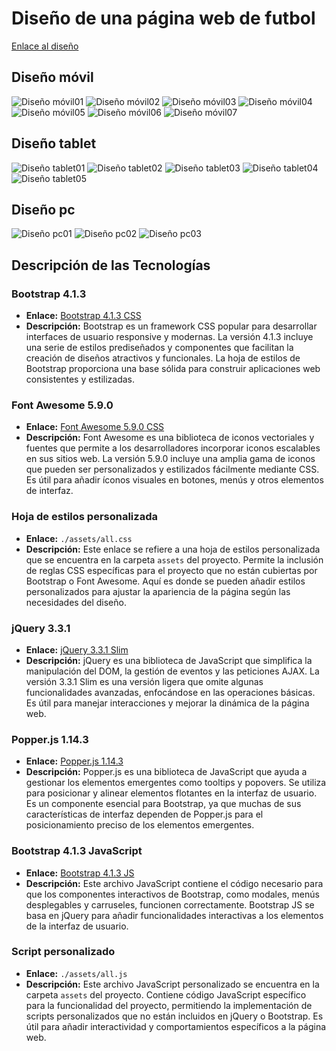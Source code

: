 # Diseño de una página web de futbol

[Enlace al diseño](https://mcornejodev.github.io/Web-Template/)

## Diseño móvil

![Diseño móvil01](https://github.com/MCornejoDev/Test-Designer-Web/blob/master/docs/diseño_mobile_01.png)
![Diseño móvil02](https://github.com/MCornejoDev/Test-Designer-Web/blob/master/docs/diseño_mobile_02.png)
![Diseño móvil03](https://github.com/MCornejoDev/Test-Designer-Web/blob/master/docs/diseño_mobile_03.png)
![Diseño móvil04](https://github.com/MCornejoDev/Test-Designer-Web/blob/master/docs/diseño_mobile_04.png)
![Diseño móvil05](https://github.com/MCornejoDev/Test-Designer-Web/blob/master/docs/diseño_mobile_05.png)
![Diseño móvil06](https://github.com/MCornejoDev/Test-Designer-Web/blob/master/docs/diseño_mobile_06.png)
![Diseño móvil07](https://github.com/MCornejoDev/Test-Designer-Web/blob/master/docs/diseño_mobile_07.png)

## Diseño tablet

![Diseño tablet01](https://github.com/MCornejoDev/Test-Designer-Web/blob/master/docs/diseño_provisional_tablet_01.png)
![Diseño tablet02](https://github.com/MCornejoDev/Test-Designer-Web/blob/master/docs/diseño_provisional_tablet_02.png)
![Diseño tablet03](https://github.com/MCornejoDev/Test-Designer-Web/blob/master/docs/diseño_provisional_tablet_03.png)
![Diseño tablet04](https://github.com/MCornejoDev/Test-Designer-Web/blob/master/docs/diseño_provisional_tablet_04.png)
![Diseño tablet05](https://github.com/MCornejoDev/Test-Designer-Web/blob/master/docs/diseño_provisional_tablet_05.png)

## Diseño pc

![Diseño pc01](https://github.com/MCornejoDev/Test-Designer-Web/blob/master/docs/diseño_provisional_pc_01.png)
![Diseño pc02](https://github.com/MCornejoDev/Test-Designer-Web/blob/master/docs/diseño_provisional_pc_02.png)
![Diseño pc03](https://github.com/MCornejoDev/Test-Designer-Web/blob/master/docs/diseño_provisional_pc_03.png)

## Descripción de las Tecnologías

### Bootstrap 4.1.3

- **Enlace:** [Bootstrap 4.1.3 CSS](https://stackpath.bootstrapcdn.com/bootstrap/4.1.3/css/bootstrap.min.css)
- **Descripción:** Bootstrap es un framework CSS popular para desarrollar interfaces de usuario responsive y modernas. La versión 4.1.3 incluye una serie de estilos prediseñados y componentes que facilitan la creación de diseños atractivos y funcionales. La hoja de estilos de Bootstrap proporciona una base sólida para construir aplicaciones web consistentes y estilizadas.

### Font Awesome 5.9.0

- **Enlace:** [Font Awesome 5.9.0 CSS](https://cdnjs.cloudflare.com/ajax/libs/font-awesome/5.9.0/css/all.css)
- **Descripción:** Font Awesome es una biblioteca de iconos vectoriales y fuentes que permite a los desarrolladores incorporar iconos escalables en sus sitios web. La versión 5.9.0 incluye una amplia gama de iconos que pueden ser personalizados y estilizados fácilmente mediante CSS. Es útil para añadir íconos visuales en botones, menús y otros elementos de interfaz.

### Hoja de estilos personalizada

- **Enlace:** `./assets/all.css`
- **Descripción:** Este enlace se refiere a una hoja de estilos personalizada que se encuentra en la carpeta `assets` del proyecto. Permite la inclusión de reglas CSS específicas para el proyecto que no están cubiertas por Bootstrap o Font Awesome. Aquí es donde se pueden añadir estilos personalizados para ajustar la apariencia de la página según las necesidades del diseño.

### jQuery 3.3.1

- **Enlace:** [jQuery 3.3.1 Slim](https://code.jquery.com/jquery-3.3.1.slim.min.js)
- **Descripción:** jQuery es una biblioteca de JavaScript que simplifica la manipulación del DOM, la gestión de eventos y las peticiones AJAX. La versión 3.3.1 Slim es una versión ligera que omite algunas funcionalidades avanzadas, enfocándose en las operaciones básicas. Es útil para manejar interacciones y mejorar la dinámica de la página web.

### Popper.js 1.14.3

- **Enlace:** [Popper.js 1.14.3](https://cdnjs.cloudflare.com/ajax/libs/popper.js/1.14.3/umd/popper.min.js)
- **Descripción:** Popper.js es una biblioteca de JavaScript que ayuda a gestionar los elementos emergentes como tooltips y popovers. Se utiliza para posicionar y alinear elementos flotantes en la interfaz de usuario. Es un componente esencial para Bootstrap, ya que muchas de sus características de interfaz dependen de Popper.js para el posicionamiento preciso de los elementos emergentes.

### Bootstrap 4.1.3 JavaScript

- **Enlace:** [Bootstrap 4.1.3 JS](https://stackpath.bootstrapcdn.com/bootstrap/4.1.3/js/bootstrap.min.js)
- **Descripción:** Este archivo JavaScript contiene el código necesario para que los componentes interactivos de Bootstrap, como modales, menús desplegables y carruseles, funcionen correctamente. Bootstrap JS se basa en jQuery para añadir funcionalidades interactivas a los elementos de la interfaz de usuario.

### Script personalizado

- **Enlace:** `./assets/all.js`
- **Descripción:** Este archivo JavaScript personalizado se encuentra en la carpeta `assets` del proyecto. Contiene código JavaScript específico para la funcionalidad del proyecto, permitiendo la implementación de scripts personalizados que no están incluidos en jQuery o Bootstrap. Es útil para añadir interactividad y comportamientos específicos a la página web.
